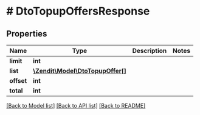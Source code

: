 # # DtoTopupOffersResponse

## Properties

Name | Type | Description | Notes
------------ | ------------- | ------------- | -------------
**limit** | **int** |  |
**list** | [**\Zendit\Model\DtoTopupOffer[]**](DtoTopupOffer.md) |  |
**offset** | **int** |  |
**total** | **int** |  |

[[Back to Model list]](../../README.md#models) [[Back to API list]](../../README.md#endpoints) [[Back to README]](../../README.md)
